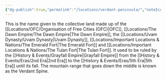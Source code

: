```yaml
---
{"dg-publish":true,"permalink":"/locations/verdant-peninsula/","noteIcon":"","created":"2024-07-30T15:19:00.240+01:00","updated":"2024-12-13T17:45:57.578+00:00"}
---
```


This is the name given to the collective land made up of the [[Locations/OFC/Organisation of Free Cities (OFC)\|OFC]], [[Locations/The Dawn Empire/The Dawn Empire\|The Dawn Empire]], the [[Locations/Uvam Dynasty/Uvam Dynasty\|Uvam Dynasty]], [[Locations/Important Locations & Nations/The Emerald Fort\|The Emerald Fort]] and [[Locations/Important Locations & Nations/The Tulan Fort\|The Tulan Fort]]. It used to be ruled by the [[History & Events/Grayfall Empire\|Grayfall Empire]] from the [[History & Events/Eras/2nd Era\|2nd Era]] to the [[History & Events/Eras/5th Era\|5th Era]] until its fall. The mountain range that goes down the middle is known as the Verdant Spine. 
